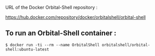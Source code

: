 URL of the Docker Orbital-Shell repository :

https://hub.docker.com/repository/docker/orbitalshell/orbital-shell

## To run an Orbital-Shell container :

```shell
$ docker run -ti --rm --name OrbitalShell orbitalshell/orbital-shell:ubuntu-latest
```
